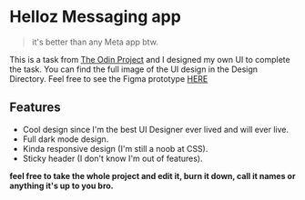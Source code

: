 # Helloz Messaging app 
> it's better than any Meta app btw.

This is a task from [The Odin Project](https://www.theodinproject.com/) and I designed my own UI to complete the task. You can find the full image of the UI design in the Design Directory. 
Feel free to see the Figma prototype [HERE](https://www.figma.com/proto/LmtC82JuPxzBY5qacYlfni/Daily-UI?node-id=11-4&p=f&t=54Rit8HdzpU8YyxF-1&scaling=min-zoom&content-scaling=fixed&page-id=11%3A2&starting-point-node-id=11%3A4)

## Features 
- Cool design since I'm the best UI Designer ever lived and will ever live.
- Full dark mode design.
- Kinda responsive design (I'm still a noob at CSS).
- Sticky header (I don't know I'm out of features).

**feel free to take the whole project and edit it, burn it down, call it names or anything it's up to you bro.**


